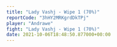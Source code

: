 ```yaml
---
title: "Lady Vashj - Wipe 1 (70%)"
reportCode: "3hHY2MRKgrdDkTPj"
player: "Andrawe"
fight: "Lady Vashj - Wipe 1 (70%)"
date: 2021-10-06T18:48:50.877000+00:00
---
```


